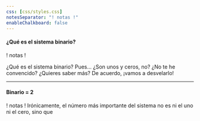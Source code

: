 ```yaml
---
css: [css/styles.css]
notesSeparator: "! notas !"
enableChalkboard: false
---
```


#### ¿Qué es el sistema binario?

! notas !

¿Qué es el sistema binario? Pues… ¿Son unos y ceros, no?
¿No te he convencido? ¿Quieres saber más?
De acuerdo, ¡vamos a desvelarlo!

---

#### Binario = 2

! notas !
																																																																																																																																																																																																																																																																																																																																																																																																																																																																																																																																																																																																																																																																																																																																																																																																																																																																																																																																																									Irónicamente, el número más importante del sistema no es ni el uno ni el cero, sino que 